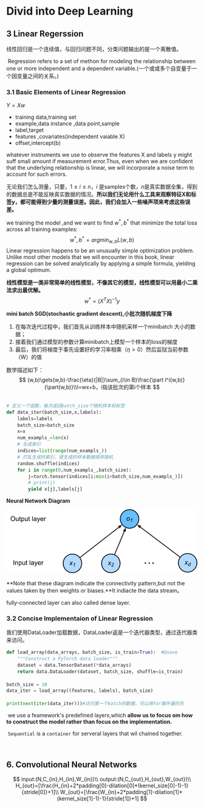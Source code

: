 # Divid into Deep Learning 

## 3 Linear Regerssion

​		线性回归是一个连续值，与回归问题不同，分类问题输出的是一个离散值。

​		Regression refers to a set of methon for modeling the relationship between one or more independent and a dependent variable.(一个或或多个自变量于一个因变量之间的关系。)

### 3.1 Basic Elements of Linear Regression

$Y=Xw$

- training data,training set 
- example,data instance ,data point,sample
- label,target
- features ,covariates(independent vaiable X)
- offset,intercept(b)

whatever instruments we use to observe the features X and labels y might suff small amount if measurement error.Thus, even when we are confident that the underlying relationship is linear, we will incorporate a noise term to account for such errors.

无论我们怎么测量，只要，$1\leq{i}\leq{n}$，$i$ 是samples个数，$n$是真实数据全集，得到的数据总是不能反映真实数据的情况。**所以我们无论用什么工具来观察特征X和标签y，都可能得到少量的测量误差。因此，我们会加入一些噪声项来考虑这些误差。**

we training the model ,and we want to find $w^*,b^*$ that minimize the total loss across all training examples:
$$
w^*,b^*=argmin_{w,b}L(w,b)
$$
Linear regression happens to be an unusually simple optimization problem. Unlike most other models that we will encounter in this book, linear regression can be solved analytically by applying a simple formula, yielding a global optimum.

**线性模型是一类非常简单的线性模型，不像其它的模型，线性模型可以用最小二乘法求出最优解。**
$$
w^*=(X^TX)^{-1}y
$$


**mini batch SGD(stochastic gradient descent),小批次随机梯度下降**

1. 在每次迭代过程中，我们首先从训练样本中随机采样一个minibatch 大小的数据；
2. 接着我们通过模型的参数计算minibatch上模型一个样本的loss的梯度
3. 最后，我们将梯度于事先设置好的学习率相乘（$\eta>0$）然后监狱当前参数（W）的值

数学描述如下：
$$
(w,b)\gets(w,b)-\frac{\eta}{|B|}\sum_{i\in B}\frac{\part l^i(w,b)}{\part(w,b)}\\l=wx+b，i指该批次的第i个样本
$$

```python

# 定义一个函数，每次返回batch_size个随机样本和标签
def data_iter(batch_size,x,labels):
    labels=labels
    batch_size=batch_size
    x=x
    num_exampls_=len(x)
    # 生成索引
    indices=list(range(num_exampls_))
    # 打乱生成的索引，使生成的样本数据顺序随机
    random.shuffle(indices)
    for i in range(0,num_exampls_,batch_size):
        j=torch.tensor(indices[i:min(i+batch_size,num_exampls_)])
        # print(j)
        yield x[j],labels[j]
```



**Neural Network Diagram**

![FC](src/FC.svg)

**Note that these diagram indicate the connectivity pattern,but not the values taken by then weights or biases.**It indiacte the data stream。

fully-connected layer can also called dense layer.



### 3.2  Concise Implementaion of Linear Regression

​		我们使用DataLoader加载数据，DataLoader返是一个迭代器类型，通过迭代器类来访问。

```python
def load_array(data_arrays, batch_size, is_train=True):  #@save
    """Construct a PyTorch data loader"""
    dataset = data.TensorDataset(*data_arrays)
    return data.DataLoader(dataset, batch_size, shuffle=is_train)

batch_size = 10
data_iter = load_array((features, labels), batch_size)

print(next(iter(data_iter)))#访问第一个batch的数据，可以用for循环遍历完
```

​		we use a feamework's predefined layers,which **allow us to focus om how to construct the model rather than focus on the implementation.**

​		`Sequential` is a `container` for serveral layers that wil chained together.

 

​		



## 6. Convolutional Neural Networks

$$
input:(N,C_{in},H_{in},W_{in})\\
output:(N,C_{out},H_{out},W_{out})\\
H_{out}=[\frac{H_{in}+2*padding[0]-dilation[0]*(kernel_size[0]-1)-1}{stride[0]}+1]\\
W_{out}=[\frac{W_{in}+2*padding[1]-dilation[1]*(kernel_size[1]-1)-1}{stride[1]}+1]
$$

